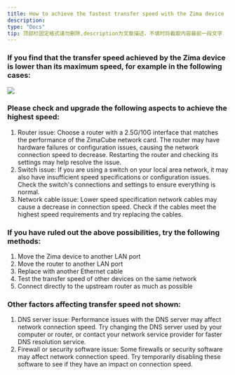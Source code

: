 ```yaml
---
title: How to achieve the fastest transfer speed with the Zima device
description: 
type: "Docs"
tip: 顶部栏固定格式请勿删除,description为文章描述，不填时将截取内容最前一段文字
---
```

### If you find that the transfer speed achieved by the Zima device is lower than its maximum speed, for example in the following cases:
![](https://manage.icewhale.io/api/static/docs/1728369466092_3.1.PNG)
### Please check and upgrade the following aspects to achieve the highest speed:
1. Router issue: Choose a router with a 2.5G/10G interface that matches the performance of the ZimaCube network card. The router may have hardware failures or configuration issues, causing the network connection speed to decrease. Restarting the router and checking its settings may help resolve the issue.
2. Switch issue: If you are using a switch on your local area network, it may also have insufficient speed specifications or configuration issues. Check the switch's connections and settings to ensure everything is normal.
3. Network cable issue: Lower speed specification network cables may cause a decrease in connection speed. Check if the cables meet the highest speed requirements and try replacing the cables.
### If you have ruled out the above possibilities, try the following methods:
1. Move the Zima device to another LAN port
2. Move the router to another LAN port
3. Replace with another Ethernet cable
4. Test the transfer speed of other devices on the same network
5. Connect directly to the upstream router as much as possible
### Other factors affecting transfer speed not shown:
1. DNS server issue: Performance issues with the DNS server may affect network connection speed. Try changing the DNS server used by your computer or router, or contact your network service provider for faster DNS resolution service.
2. Firewall or security software issue: Some firewalls or security software may affect network connection speed. Try temporarily disabling these software to see if they have an impact on connection speed.